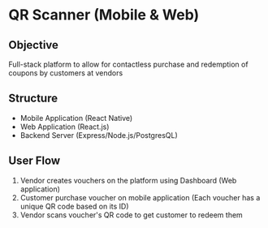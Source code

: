 # QR Scanner (Mobile & Web)

## Objective
Full-stack platform to allow for contactless purchase and redemption of coupons by customers at vendors

## Structure
- Mobile Application (React Native)
- Web Application (React.js)
- Backend Server (Express/Node.js/PostgresQL)

## User Flow
1. Vendor creates vouchers on the platform using Dashboard (Web application)
2. Customer purchase voucher on mobile application (Each voucher has a unique QR code based on its ID)
3. Vendor scans voucher's QR code to get customer to redeem them
